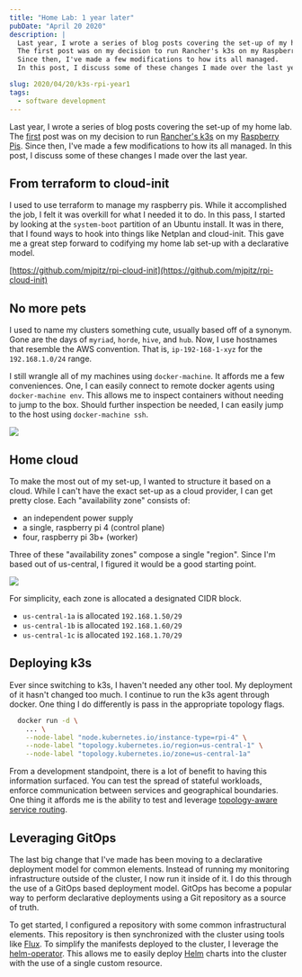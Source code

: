 ```yaml
---
title: "Home Lab: 1 year later"
pubDate: "April 20 2020"
description: |
  Last year, I wrote a series of blog posts covering the set-up of my home lab.
  The first post was on my decision to run Rancher's k3s on my Raspberry Pis.
  Since then, I've made a few modifications to how its all managed.
  In this post, I discuss some of these changes I made over the last year.

slug: 2020/04/20/k3s-rpi-year1
tags:
  - software development
---
```


Last year, I wrote a series of blog posts covering the set-up of my home lab. The
[first](/blog/2019/04/10/k8s-k3s-rpi-oh-my/) post was on my decision to run [Rancher's k3s] on my [Raspberry Pis]. Since
then, I've made a few modifications to how its all managed. In this post, I discuss some of these changes I made over
the last year.

<!--more-->

## From terraform to cloud-init

I used to use terraform to manage my raspberry pis. While it accomplished the job, I felt it was overkill for what I
needed it to do. In this pass, I started by looking at the `system-boot` partition of an Ubuntu install. It was in
there, that I found ways to hook into things like Netplan and cloud-init. This gave me a great step forward to codifying
my home lab set-up with a declarative model.

[https://github.com/mjpitz/rpi-cloud-init](https://github.com/mjpitz/rpi-cloud-init)

## No more pets

I used to name my clusters something cute, usually based off of a synonym. Gone are the days of `myriad`, `horde`,
`hive`, and `hub`. Now, I use hostnames that resemble the AWS convention. That is, `ip-192-168-1-xyz` for the
`192.168.1.0/24` range.

I still wrangle all of my machines using `docker-machine`. It affords me a few conveniences. One, I can easily connect
to remote docker agents using `docker-machine env`. This allows me to inspect containers without needing to jump to the
box. Should further inspection be needed, I can easily jump to the host using `docker-machine ssh`.

[![](https://mermaid.ink/img/eyJjb2RlIjoiZ3JhcGggTFJcbiAgTGFwdG9wIC0tLXxjb25uZWN0IHZpYSBkb2NrZXItbWFjaGluZXwgaXAtMTkyLTE2OC0xLXh5eiIsIm1lcm1haWQiOnsidGhlbWUiOiJkZWZhdWx0In0sInVwZGF0ZUVkaXRvciI6ZmFsc2V9)](https://mermaid-js.github.io/mermaid-live-editor/#/edit/eyJjb2RlIjoiZ3JhcGggTFJcbiAgTGFwdG9wIC0tLXxjb25uZWN0IHZpYSBkb2NrZXItbWFjaGluZXwgaXAtMTkyLTE2OC0xLXh5eiIsIm1lcm1haWQiOnsidGhlbWUiOiJkZWZhdWx0In0sInVwZGF0ZUVkaXRvciI6ZmFsc2V9)

## Home cloud

To make the most out of my set-up, I wanted to structure it based on a cloud. While I can't have the exact set-up as a
cloud provider, I can get pretty close. Each "availability zone" consists of:

- an independent power supply
- a single, raspberry pi 4 (control plane)
- four, raspberry pi 3b+ (worker)

Three of these "availability zones" compose a single "region". Since I'm based out of us-central, I figured it would be
a good starting point.

[![](https://mermaid.ink/img/eyJjb2RlIjoiZ3JhcGggVERcbiAgdXMtY2VudHJhbC0xW3JlZ2lvbjp1cy1jZW50cmFsLTFdXG4gIHVzLWNlbnRyYWwtMWFbem9uZTp1cy1jZW50cmFsLTFhXVxuICB1cy1jZW50cmFsLTFiW3pvbmU6dXMtY2VudHJhbC0xYl1cbiAgdXMtY2VudHJhbC0xY1t6b25lOnVzLWNlbnRyYWwtMWNdXG4gIFxuICB1cy1jZW50cmFsLTEgLS0-IHVzLWNlbnRyYWwtMWFcbiAgdXMtY2VudHJhbC0xIC0tPiB1cy1jZW50cmFsLTFiXG4gIHVzLWNlbnRyYWwtMSAtLT4gdXMtY2VudHJhbC0xYyAiLCJtZXJtYWlkIjp7InRoZW1lIjoiZGVmYXVsdCJ9LCJ1cGRhdGVFZGl0b3IiOmZhbHNlfQ)](https://mermaid-js.github.io/mermaid-live-editor/#/edit/eyJjb2RlIjoiZ3JhcGggVERcbiAgdXMtY2VudHJhbC0xW3JlZ2lvbjp1cy1jZW50cmFsLTFdXG4gIHVzLWNlbnRyYWwtMWFbem9uZTp1cy1jZW50cmFsLTFhXVxuICB1cy1jZW50cmFsLTFiW3pvbmU6dXMtY2VudHJhbC0xYl1cbiAgdXMtY2VudHJhbC0xY1t6b25lOnVzLWNlbnRyYWwtMWNdXG4gIFxuICB1cy1jZW50cmFsLTEgLS0-IHVzLWNlbnRyYWwtMWFcbiAgdXMtY2VudHJhbC0xIC0tPiB1cy1jZW50cmFsLTFiXG4gIHVzLWNlbnRyYWwtMSAtLT4gdXMtY2VudHJhbC0xYyAiLCJtZXJtYWlkIjp7InRoZW1lIjoiZGVmYXVsdCJ9LCJ1cGRhdGVFZGl0b3IiOmZhbHNlfQ)

For simplicity, each zone is allocated a designated CIDR block.

- `us-central-1a` is allocated `192.168.1.50/29`
- `us-central-1b` is allocated `192.168.1.60/29`
- `us-central-1c` is allocated `192.168.1.70/29`

## Deploying k3s

Ever since switching to k3s, I haven't needed any other tool. My deployment of it hasn't changed too much. I continue to
run the k3s agent through docker. One thing I do differently is pass in the appropriate topology flags.

```bash
  docker run -d \
    ... \
    --node-label "node.kubernetes.io/instance-type=rpi-4" \
    --node-label "topology.kubernetes.io/region=us-central-1" \
    --node-label "topology.kubernetes.io/zone=us-central-1a"
```

From a development standpoint, there is a lot of benefit to having this information surfaced. You can test the spread of
stateful workloads, enforce communication between services and geographical boundaries. One thing it affords me is the
ability to test and leverage [topology-aware service routing](https://imroc.io/posts/kubernetes/service-topology-en/).

## Leveraging GitOps

The last big change that I've made has been moving to a declarative deployment model for common elements. Instead of
running my monitoring infrastructure outside of the cluster, I now run it inside of it. I do this through the use of a
GitOps based deployment model. GitOps has become a popular way to perform declarative deployments using a Git repository
as a source of truth.

To get started, I configured a repository with some common infrastructural elements. This repository is then
synchronized with the cluster using tools like [Flux](https://github.com/fluxcd/flux). To simplify the manifests
deployed to the cluster, I leverage the [helm-operator](https://github.com/fluxcd/helm-operator). This allows me to
easily deploy [Helm](https://helm.sh/) charts into the cluster with the use of a single custom resource.

[Rancher's k3s]: https://k3s.io/
[Raspberry Pis]: https://www.raspberrypi.org/
